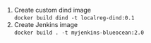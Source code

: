 1. Create custom dind image  
`docker build dind -t localreg-dind:0.1`
2. Create Jenkins image  
`docker build . -t myjenkins-blueocean:2.0`
